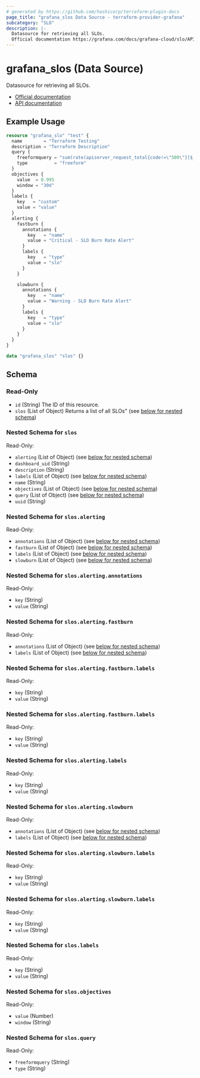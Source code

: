 ```yaml
---
# generated by https://github.com/hashicorp/terraform-plugin-docs
page_title: "grafana_slos Data Source - terraform-provider-grafana"
subcategory: "SLO"
description: |-
  Datasource for retrieving all SLOs.
  Official documentation https://grafana.com/docs/grafana-cloud/slo/API documentation https://grafana.com/docs/grafana-cloud/slo/api/
---
```


# grafana_slos (Data Source)

Datasource for retrieving all SLOs.
		
* [Official documentation](https://grafana.com/docs/grafana-cloud/slo/)
* [API documentation](https://grafana.com/docs/grafana-cloud/slo/api/)

## Example Usage

```terraform
resource "grafana_slo" "test" {
  name        = "Terraform Testing"
  description = "Terraform Description"
  query {
    freeformquery = "sum(rate(apiserver_request_total{code!=\"500\"}[$__rate_interval])) / sum(rate(apiserver_request_total[$__rate_interval]))"
    type          = "freeform"
  }
  objectives {
    value  = 0.995
    window = "30d"
  }
  labels {
    key   = "custom"
    value = "value"
  }
  alerting {
    fastburn {
      annotations {
        key   = "name"
        value = "Critical - SLO Burn Rate Alert"
      }
      labels {
        key   = "type"
        value = "slo"
      }
    }

    slowburn {
      annotations {
        key   = "name"
        value = "Warning - SLO Burn Rate Alert"
      }
      labels {
        key   = "type"
        value = "slo"
      }
    }
  }
}

data "grafana_slos" "slos" {}
```

<!-- schema generated by tfplugindocs -->
## Schema

### Read-Only

- `id` (String) The ID of this resource.
- `slos` (List of Object) Returns a list of all SLOs" (see [below for nested schema](#nestedatt--slos))

<a id="nestedatt--slos"></a>
### Nested Schema for `slos`

Read-Only:

- `alerting` (List of Object) (see [below for nested schema](#nestedobjatt--slos--alerting))
- `dashboard_uid` (String)
- `description` (String)
- `labels` (List of Object) (see [below for nested schema](#nestedobjatt--slos--labels))
- `name` (String)
- `objectives` (List of Object) (see [below for nested schema](#nestedobjatt--slos--objectives))
- `query` (List of Object) (see [below for nested schema](#nestedobjatt--slos--query))
- `uuid` (String)

<a id="nestedobjatt--slos--alerting"></a>
### Nested Schema for `slos.alerting`

Read-Only:

- `annotations` (List of Object) (see [below for nested schema](#nestedobjatt--slos--alerting--annotations))
- `fastburn` (List of Object) (see [below for nested schema](#nestedobjatt--slos--alerting--fastburn))
- `labels` (List of Object) (see [below for nested schema](#nestedobjatt--slos--alerting--labels))
- `slowburn` (List of Object) (see [below for nested schema](#nestedobjatt--slos--alerting--slowburn))

<a id="nestedobjatt--slos--alerting--annotations"></a>
### Nested Schema for `slos.alerting.annotations`

Read-Only:

- `key` (String)
- `value` (String)


<a id="nestedobjatt--slos--alerting--fastburn"></a>
### Nested Schema for `slos.alerting.fastburn`

Read-Only:

- `annotations` (List of Object) (see [below for nested schema](#nestedobjatt--slos--alerting--fastburn--annotations))
- `labels` (List of Object) (see [below for nested schema](#nestedobjatt--slos--alerting--fastburn--labels))

<a id="nestedobjatt--slos--alerting--fastburn--annotations"></a>
### Nested Schema for `slos.alerting.fastburn.labels`

Read-Only:

- `key` (String)
- `value` (String)


<a id="nestedobjatt--slos--alerting--fastburn--labels"></a>
### Nested Schema for `slos.alerting.fastburn.labels`

Read-Only:

- `key` (String)
- `value` (String)



<a id="nestedobjatt--slos--alerting--labels"></a>
### Nested Schema for `slos.alerting.labels`

Read-Only:

- `key` (String)
- `value` (String)


<a id="nestedobjatt--slos--alerting--slowburn"></a>
### Nested Schema for `slos.alerting.slowburn`

Read-Only:

- `annotations` (List of Object) (see [below for nested schema](#nestedobjatt--slos--alerting--slowburn--annotations))
- `labels` (List of Object) (see [below for nested schema](#nestedobjatt--slos--alerting--slowburn--labels))

<a id="nestedobjatt--slos--alerting--slowburn--annotations"></a>
### Nested Schema for `slos.alerting.slowburn.labels`

Read-Only:

- `key` (String)
- `value` (String)


<a id="nestedobjatt--slos--alerting--slowburn--labels"></a>
### Nested Schema for `slos.alerting.slowburn.labels`

Read-Only:

- `key` (String)
- `value` (String)




<a id="nestedobjatt--slos--labels"></a>
### Nested Schema for `slos.labels`

Read-Only:

- `key` (String)
- `value` (String)


<a id="nestedobjatt--slos--objectives"></a>
### Nested Schema for `slos.objectives`

Read-Only:

- `value` (Number)
- `window` (String)


<a id="nestedobjatt--slos--query"></a>
### Nested Schema for `slos.query`

Read-Only:

- `freeformquery` (String)
- `type` (String)


